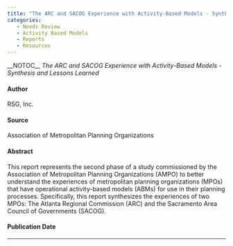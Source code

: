 ```yaml
---
title: "The ARC and SACOG Experience with Activity-Based Models - Synthesis and Lessons Learned"
categories:
   - Needs Review
   - Activity Based Models
   - Reports
   - Resources
---
```


\_\_NOTOC\_\_
*The ARC and SACOG Experience with Activity-Based Models - Synthesis and Lessons Learned*

#### Author

RSG, Inc.

#### Source

Association of Metropolitan Planning Organizations

#### Abstract

This report represents the second phase of a study commissioned by the Association of Metropolitan Planning Organizations (AMPO) to better understand the experiences of metropolitan planning organizations (MPOs) that have operational activity-based models (ABMs) for use in their planning processes. Specifically, this report synthesizes the experiences of two MPOs: The Atlanta Regional Commission (ARC) and the Sacramento Area Council of Governments (SACOG).

#### Publication Date

------------------------------------------------------------------------

<comments />

